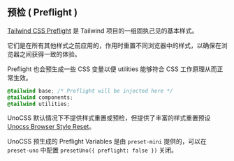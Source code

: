 ## 预检 ( Preflight )

[Tailwind CSS Preflight](https://tailwindcss.com/docs/preflight) 是 Tailwind 项目的一组固执己见的基本样式。

它们是在所有其他样式之前应用的，作用时重置不同浏览器中的样式，以确保在浏览器之间获得一致的体验。

Preflight 也会预生成一些 CSS 变量以便 utilities 能够符合 CSS 工作原理从而正常生效。

```css
@tailwind base; /* Preflight will be injected here */
@tailwind components;
@tailwind utilities;
```

UnoCSS 默认情况下不提供样式重置或预检，但提供了丰富的样式重置预设 [Unocss Browser Style Reset](https://unocss.dev/guide/style-reset#browser-style-reset)。

UnoCSS 预生成的 Preflight Variables 是由 `preset-mini` 提供的，可以在 `preset-uno` 中配置 `presetUno({ preflight: false })` 关闭。

